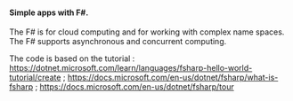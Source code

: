 #### Simple apps with F#.  
The F# is for cloud computing and for working with complex name spaces.
The F# supports asynchronous and concurrent computing. 

The code is based on the tutorial : https://dotnet.microsoft.com/learn/languages/fsharp-hello-world-tutorial/create ; https://docs.microsoft.com/en-us/dotnet/fsharp/what-is-fsharp ; https://docs.microsoft.com/en-us/dotnet/fsharp/tour

